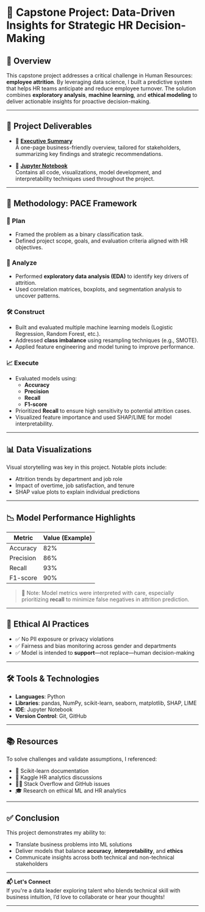 # 🧠 Capstone Project: Data-Driven Insights for Strategic HR Decision-Making

## 📌 Overview

This capstone project addresses a critical challenge in Human Resources: **employee attrition**. By leveraging data science, I built a predictive system that helps HR teams anticipate and reduce employee turnover. The solution combines **exploratory analysis**, **machine learning**, and **ethical modeling** to deliver actionable insights for proactive decision-making.

---

## 📁 Project Deliverables

- 📄 **[Executive Summary](link-to-summary)**  
  A one-page business-friendly overview, tailored for stakeholders, summarizing key findings and strategic recommendations.

- 📓 **[Jupyter Notebook](link-to-notebook)**  
  Contains all code, visualizations, model development, and interpretability techniques used throughout the project.

---

## 🚦 Methodology: PACE Framework

### 🧭 Plan
- Framed the problem as a binary classification task.
- Defined project scope, goals, and evaluation criteria aligned with HR objectives.

### 🔎 Analyze
- Performed **exploratory data analysis (EDA)** to identify key drivers of attrition.
- Used correlation matrices, boxplots, and segmentation analysis to uncover patterns.

### 🛠️ Construct
- Built and evaluated multiple machine learning models (Logistic Regression, Random Forest, etc.).
- Addressed **class imbalance** using resampling techniques (e.g., SMOTE).
- Applied feature engineering and model tuning to improve performance.

### 📈 Execute
- Evaluated models using:
  - **Accuracy**
  - **Precision**
  - **Recall**
  - **F1-score**
- Prioritized **Recall** to ensure high sensitivity to potential attrition cases.
- Visualized feature importance and used SHAP/LIME for model interpretability.

---

## 📊 Data Visualizations

Visual storytelling was key in this project. Notable plots include:
- Attrition trends by department and job role
- Impact of overtime, job satisfaction, and tenure
- SHAP value plots to explain individual predictions

---

## 📉 Model Performance Highlights

| Metric     | Value (Example) |
|------------|-----------------|
| Accuracy   | 82%             |
| Precision  | 86%             |
| Recall     | 93%             |
| F1-score   | 90%             |

> 🚨 Note: Model metrics were interpreted with care, especially prioritizing **recall** to minimize false negatives in attrition prediction.

---

## 🧠 Ethical AI Practices

- ✅ No PII exposure or privacy violations
- ✅ Fairness and bias monitoring across gender and departments
- ✅ Model is intended to **support**—not replace—human decision-making

---

## 🛠️ Tools & Technologies

- **Languages**: Python
- **Libraries**: pandas, NumPy, scikit-learn, seaborn, matplotlib, SHAP, LIME
- **IDE**: Jupyter Notebook
- **Version Control**: Git, GitHub

---

## 📚 Resources

To solve challenges and validate assumptions, I referenced:
- 📘 Scikit-learn documentation
- 🧠 Kaggle HR analytics discussions
- 🧑‍💻 Stack Overflow and GitHub issues
- 🎓 Research on ethical ML and HR analytics

---

## ✅ Conclusion

This project demonstrates my ability to:

- Translate business problems into ML solutions
- Deliver models that balance **accuracy**, **interpretability**, and **ethics**
- Communicate insights across both technical and non-technical stakeholders

---

**📬 Let's Connect**  
If you're a data leader exploring talent who blends technical skill with business intuition, I’d love to collaborate or hear your thoughts!

---

